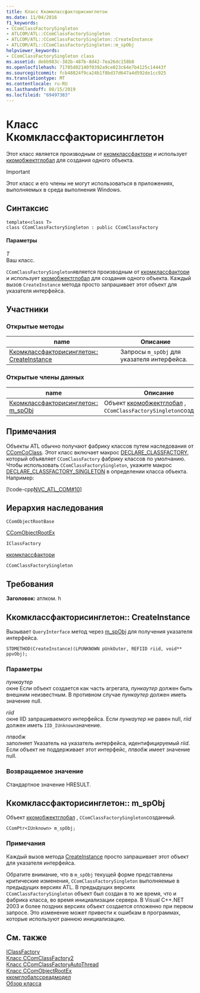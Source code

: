 ```yaml
---
title: Класс Ккомклассфакторисинглетон
ms.date: 11/04/2016
f1_keywords:
- CComClassFactorySingleton
- ATLCOM/ATL::CComClassFactorySingleton
- ATLCOM/ATL::CComClassFactorySingleton::CreateInstance
- ATLCOM/ATL::CComClassFactorySingleton::m_spObj
helpviewer_keywords:
- CComClassFactorySingleton class
ms.assetid: debb983c-382b-487b-8d42-7ea26dc158b8
ms.openlocfilehash: 71705d02140f0392a9ce023c64e7b4125c14443f
ms.sourcegitcommit: fcb48824f9ca24b1f8bd37d647a4d592de1cc925
ms.translationtype: MT
ms.contentlocale: ru-RU
ms.lasthandoff: 08/15/2019
ms.locfileid: "69497383"
---
```

# <a name="ccomclassfactorysingleton-class"></a>Класс Ккомклассфакторисинглетон

Этот класс является производным от [ккомклассфактори](../../atl/reference/ccomclassfactory-class.md) и использует [ккомобжектглобал](../../atl/reference/ccomobjectglobal-class.md) для создания одного объекта.

> [!IMPORTANT]
>  Этот класс и его члены не могут использоваться в приложениях, выполняемых в среда выполнения Windows.

## <a name="syntax"></a>Синтаксис

```
template<class T>
class CComClassFactorySingleton : public CComClassFactory
```

#### <a name="parameters"></a>Параметры

*T*<br/>
Ваш класс.

`CComClassFactorySingleton`является производным от [ккомклассфактори](../../atl/reference/ccomclassfactory-class.md) и использует [ккомобжектглобал](../../atl/reference/ccomobjectglobal-class.md) для создания одного объекта. Каждый вызов `CreateInstance` метода просто запрашивает этот объект для указателя интерфейса.

## <a name="members"></a>Участники

### <a name="public-methods"></a>Открытые методы

|name|Описание|
|----------|-----------------|
|[Ккомклассфакторисинглетон:: CreateInstance](#createinstance)|Запросы `m_spObj` для указателя интерфейса.|

### <a name="public-data-members"></a>Открытые члены данных

|name|Описание|
|----------|-----------------|
|[Ккомклассфакторисинглетон:: m_spObj](#m_spobj)|Объект [ккомобжектглобал](../../atl/reference/ccomobjectglobal-class.md) , `CComClassFactorySingleton`созданный.|

## <a name="remarks"></a>Примечания

Объекты ATL обычно получают фабрику классов путем наследования от [CComCoClass](../../atl/reference/ccomcoclass-class.md). Этот класс включает макрос [DECLARE_CLASSFACTORY](aggregation-and-class-factory-macros.md#declare_classfactory), который объявляет `CComClassFactory` фабрику классов по умолчанию. Чтобы использовать `CComClassFactorySingleton`, укажите макрос [DECLARE_CLASSFACTORY_SINGLETON](aggregation-and-class-factory-macros.md#declare_classfactory_singleton) в определении класса объекта. Например:

[!code-cpp[NVC_ATL_COM#10](../../atl/codesnippet/cpp/ccomclassfactorysingleton-class_1.h)]

## <a name="inheritance-hierarchy"></a>Иерархия наследования

`CComObjectRootBase`

[CComObjectRootEx](../../atl/reference/ccomobjectrootex-class.md)

`IClassFactory`

[ккомклассфактори](../../atl/reference/ccomclassfactory-class.md)

`CComClassFactorySingleton`

## <a name="requirements"></a>Требования

**Заголовок:** атлком. h

##  <a name="createinstance"></a>Ккомклассфакторисинглетон:: CreateInstance

Вызывает `QueryInterface` метод через [m_spObj](#m_spobj) для получения указателя интерфейса.

```
STDMETHOD(CreateInstance)(LPUNKNOWN pUnkOuter, REFIID riid, void** ppvObj);
```

### <a name="parameters"></a>Параметры

*пункаутер*<br/>
окне Если объект создается как часть агрегата, *пункаутер* должен быть внешним неизвестным. В противном случае *пункаутер* должен иметь значение null.

*riid*<br/>
окне IID запрашиваемого интерфейса. Если *пункаутер* не равен null, *riid* должен иметь `IID_IUnknown`значение.

*ппвобж*<br/>
заполняет Указатель на указатель интерфейса, идентифицируемый *riid*. Если объект не поддерживает этот интерфейс, *ппвобж* имеет значение null.

### <a name="return-value"></a>Возвращаемое значение

Стандартное значение HRESULT.

##  <a name="m_spobj"></a>Ккомклассфакторисинглетон:: m_spObj

Объект [ккомобжектглобал](../../atl/reference/ccomobjectglobal-class.md) , `CComClassFactorySingleton`созданный.

```
CComPtr<IUnknown> m_spObj;
```

### <a name="remarks"></a>Примечания

Каждый вызов метода [CreateInstance](#createinstance) просто запрашивает этот объект для указателя интерфейса.

Обратите внимание, что в `m_spObj` текущей форме представлены критические изменения, `CComClassFactorySingleton` выполняемые в предыдущих версиях ATL. В предыдущих версиях `CComClassFactorySingleton` объект был создан в то же время, что и фабрика класса, во время инициализации сервера. В Visual C++.NET 2003 и более поздних версиях объект создается отложенно при первом запросе. Это изменение может привести к ошибкам в программах, которые используют раннюю инициализацию.

## <a name="see-also"></a>См. также

[IClassFactory](/windows/win32/api/unknwnbase/nn-unknwnbase-iclassfactory)<br/>
[Класс CComClassFactory2](../../atl/reference/ccomclassfactory2-class.md)<br/>
[Класс CComClassFactoryAutoThread](../../atl/reference/ccomclassfactoryautothread-class.md)<br/>
[Класс CComObjectRootEx](../../atl/reference/ccomobjectrootex-class.md)<br/>
[ккомглобалссреадмодел](atl-typedefs.md#ccomglobalsthreadmodel)<br/>
[Обзор класса](../../atl/atl-class-overview.md)
